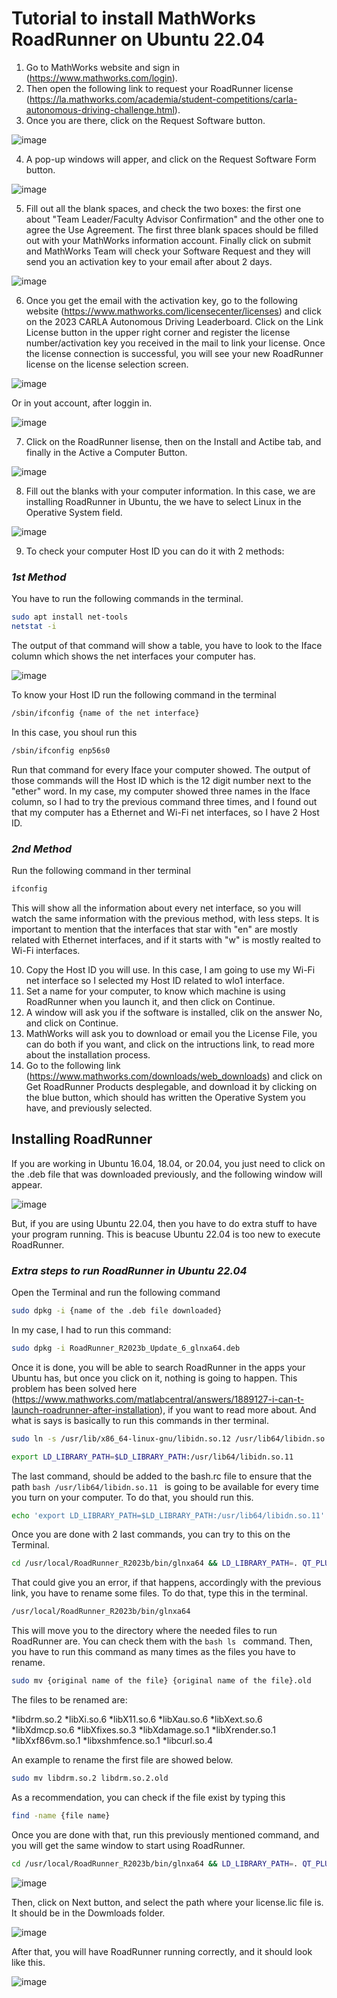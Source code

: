 # Tutorial to install MathWorks RoadRunner on Ubuntu 22.04

1. Go to MathWorks website and sign in (https://www.mathworks.com/login).
2. Then open the following link to request your RoadRunner license (https://la.mathworks.com/academia/student-competitions/carla-autonomous-driving-challenge.html).
3. Once you are there, click on the Request Software button.

![image](https://github.com/0123gabriel/Ubuntu_ROS_Tutorial/assets/108648272/e8bb554e-6694-4d78-950c-55db3d82117c)

4. A pop-up windows will apper, and click on the Request Software Form button.

![image](https://github.com/0123gabriel/Ubuntu_ROS_Tutorial/assets/108648272/8e980e08-cc63-4228-9840-2cbbdcbb7c26)

5. Fill out all the blank spaces, and check the two boxes: the first one about "Team Leader/Faculty Advisor Confirmation" and the other one to agree the Use Agreement. The first three blank spaces should be filled out with your MathWorks information account. Finally click on submit and MathWorks Team will check your Software Request and they will send you an activation key to your email after about 2 days. 
 
![image](https://github.com/0123gabriel/Ubuntu_ROS_Tutorial/assets/108648272/a8ee2ae8-86c1-4259-96e8-743d6ed6ed49)

6. Once you get the email with the activation key, go to the following website (https://www.mathworks.com/licensecenter/licenses) and click on the 2023 CARLA Autonomous Driving Leaderboard. Click on the Link License button in the upper right corner and register the license number/activation key you received in the mail to link your license. Once the license connection is successful, you will see your new RoadRunner license on the license selection screen.

![image](https://github.com/0123gabriel/Ubuntu_ROS_Tutorial/assets/108648272/aba49ba8-4a65-4093-aac5-f664d2660fc2)

Or in yout account, after loggin in. 

![image](https://github.com/0123gabriel/Ubuntu_ROS_Tutorial/assets/108648272/f14b29f1-7c58-4395-9055-8cbf07269fd6)

7. Click on the RoadRunner lisense, then on the Install and Actibe tab, and finally in the Active a Computer Button.

![image](https://github.com/0123gabriel/Ubuntu_ROS_Tutorial/assets/108648272/025acb81-442a-4da0-8495-24fc96c3168f)

8. Fill out the blanks with your computer information. In this case, we are installing RoadRunner in Ubuntu, the we have to select Linux in the Operative System field.

![image](https://github.com/0123gabriel/Ubuntu_ROS_Tutorial/assets/108648272/a010dfd4-e165-4da3-b94e-a40f6c9fc42b)

9. To check your computer Host ID you can do it with 2 methods:

### ***1st Method***

You have to run the following commands in the terminal.

```bash
sudo apt install net-tools
netstat -i
```

The output of that command will show a table, you have to look to the Iface column which shows the net interfaces your computer has. 

![image](https://github.com/0123gabriel/Ubuntu_ROS_Tutorial/assets/108648272/7c10c7bf-6ebd-4453-9f1c-85fcc6e6822f)

To know your Host ID run the following command in the terminal

```bash
/sbin/ifconfig {name of the net interface}
```

In this case, you shoul run this

```bash
/sbin/ifconfig enp56s0
```

Run that command for every Iface your computer showed. The output of those commands will the Host ID which is the 12 digit number next to the "ether" word. In my case, my computer showed three names in the Iface column, so I had to try the previous command three times, and I found out that my computer has a Ethernet and Wi-Fi net interfaces, so I have 2 Host ID. 

### ***2nd Method***

Run the following command in ther terminal

```bash
ifconfig
```

This will show all the information about every net interface, so you will watch the same information with the previous method, with less steps. It is important to mention that the interfaces that star with "en" are mostly related with Ethernet interfaces, and if it starts with "w" is mostly realted to Wi-Fi interfaces. 

10. Copy the Host ID you will use. In this case, I am going to use my Wi-Fi net interface so I selected my Host ID related to wlo1 interface.
11. Set a name for your computer, to know which machine is using RoadRunner when you launch it, and then click on Continue.
12. A window will ask you if the software is installed, clik on the answer No, and click on Continue.
13. MathWorks will ask you to download or email you the License File, you can do both if you want, and click on the intructions link, to read more about the installation process.
14. Go to the following link (https://www.mathworks.com/downloads/web_downloads) and click on Get RoadRunner Products desplegable, and download it by clicking on the blue button, which should has written the Operative System you have, and previously selected.

## Installing RoadRunner

If you are working in Ubuntu 16.04, 18.04, or 20.04, you just need to click on the .deb file that was downloaded previously, and the following window will appear. 

![image](https://github.com/0123gabriel/Ubuntu_ROS_Tutorial/assets/108648272/46733497-76e2-4384-8519-acdd0e5a2aee)

But, if you are using Ubuntu 22.04, then you have to do extra stuff to have your program running. This is beacuse Ubuntu 22.04 is too new to execute RoadRunner. 

### ***Extra steps to run RoadRunner in Ubuntu 22.04***

Open the Terminal and run the following command

```bash
sudo dpkg -i {name of the .deb file downloaded}
```

In my case, I had to run this command:

```bash
sudo dpkg -i RoadRunner_R2023b_Update_6_glnxa64.deb
```

Once it is done, you will be able to search RoadRunner in the apps your Ubuntu has, but once you click on it, nothing is going to happen. This problem has been solved here (https://www.mathworks.com/matlabcentral/answers/1889127-i-can-t-launch-roadrunner-after-installation), if you want to read more about. And what is says is basically to run this commands in ther terminal.

```bash
sudo ln -s /usr/lib/x86_64-linux-gnu/libidn.so.12 /usr/lib64/libidn.so.11
```

```bash
export LD_LIBRARY_PATH=$LD_LIBRARY_PATH:/usr/lib64/libidn.so.11
```

The last command, should be added to the bash.rc file to ensure that the path ```bash /usr/lib64/libidn.so.11 ``` is going to be available for every time you turn on your computer. To do that, you should run this.

```bash
echo 'export LD_LIBRARY_PATH=$LD_LIBRARY_PATH:/usr/lib64/libidn.so.11' >> ~/.bashrc
```

Once you are done with 2 last commands, you can try to this on the Terminal.

```bash
cd /usr/local/RoadRunner_R2023b/bin/glnxa64 && LD_LIBRARY_PATH=. QT_PLUGIN_PATH=./plugins ./AppRoadRunner
```

That could give you an error, if that happens, accordingly with the previous link, you have to rename some files. To do that, type this in the terminal.

```bash
/usr/local/RoadRunner_R2023b/bin/glnxa64
```

This will move you to the directory where the needed files to run RoadRunner are. You can check them with the ```bash ls ``` command. Then, you have to run this command as many times as the files you have to rename. 

```bash
sudo mv {original name of the file} {original name of the file}.old
```

The files to be renamed are:

 *libdrm.so.2
 *libXi.so.6
 *libX11.so.6
 *libXau.so.6
 *libXext.so.6
 *libXdmcp.so.6
 *libXfixes.so.3
 *libXdamage.so.1
 *libXrender.so.1
 *libXxf86vm.so.1
 *libxshmfence.so.1
 *libcurl.so.4

An example to rename the first file are showed below.

```bash
sudo mv libdrm.so.2 libdrm.so.2.old
```

As a recommendation, you can check if the file exist by typing this

```bash
find -name {file name}
```

Once you are done with that, run this previously mentioned command, and you will get the same window to start using RoadRunner. 

```bash
cd /usr/local/RoadRunner_R2023b/bin/glnxa64 && LD_LIBRARY_PATH=. QT_PLUGIN_PATH=./plugins ./AppRoadRunner
```

![image](https://github.com/0123gabriel/Ubuntu_ROS_Tutorial/assets/108648272/46733497-76e2-4384-8519-acdd0e5a2aee)

Then, click on Next button, and select the path where your license.lic file is. It should be in the Dowmloads folder.   

![image](https://github.com/0123gabriel/Ubuntu_ROS_Tutorial/assets/108648272/ff78bae2-81d6-4c2e-9cac-a9573ecbb151)

After that, you will have RoadRunner running correctly, and it should look like this. 

![image](https://github.com/0123gabriel/Ubuntu_ROS_Tutorial/assets/108648272/791ca4fe-0855-4a97-8e53-955617bae588)

